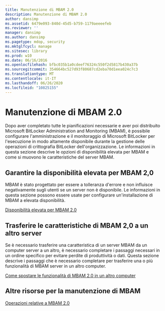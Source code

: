 ```yaml
---
title: Manutenzione di MBAM 2.0
description: Manutenzione di MBAM 2.0
author: dansimp
ms.assetid: 6479e093-840d-45d5-b759-1179aeeeefeb
ms.reviewer: ''
manager: dansimp
ms.author: dansimp
ms.pagetype: mdop, security
ms.mktglfcycl: manage
ms.sitesec: library
ms.prod: w10
ms.date: 06/16/2016
ms.openlocfilehash: bfbc035b1a0cdeef76324c550f2d5817b430a37b
ms.sourcegitcommit: 354664bc527d93f80687cd2eba70d1eea024c7c3
ms.translationtype: MT
ms.contentlocale: it-IT
ms.lasthandoff: 06/26/2020
ms.locfileid: "10825155"
---
```

# Manutenzione di MBAM 2.0


Dopo aver completato tutte le pianificazioni necessarie e aver poi distribuito Microsoft BitLocker Administration and Monitoring (MBAM), è possibile configurare l'amministrazione e il monitoraggio di Microsoft BitLocker per l'esecuzione in modo altamente disponibile durante la gestione delle operazioni di crittografia BitLocker dell'organizzazione. Le informazioni in questa sezione descrive le opzioni di disponibilità elevata per MBAM e come si muovono le caratteristiche del server MBAM.

## Garantire la disponibilità elevata per MBAM 2,0


MBAM è stato progettato per essere a tolleranza d'errore e non influisce negativamente sugli utenti se un server non è disponibile. Le informazioni in questa sezione possono essere usate per configurare un'installazione di MBAM a elevata disponibilità.

[Disponibilità elevata per MBAM 2.0](high-availability-for-mbam-20-mbam-2.md)

## Trasferire le caratteristiche di MBAM 2,0 a un altro server


Se è necessario trasferire una caratteristica di un server MBAM da un computer server a un altro, è necessario completare i passaggi necessari in un ordine specifico per evitare perdite di produttività o dati. Questa sezione descrive i passaggi che è necessario completare per trasferire una o più funzionalità di MBAM server in un altro computer.

[Come spostare le funzionalità di MBAM 2.0 in un altro computer](how-to-move-mbam-20-features-to-another-computer-mbam-2.md)

## Altre risorse per la manutenzione di MBAM


[Operazioni relative a MBAM 2.0](operations-for-mbam-20-mbam-2.md)

 

 





